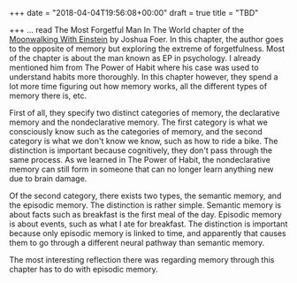 +++
date = "2018-04-04T19:56:08+00:00"
draft = true
title = "TBD"

+++
... read The Most Forgetful Man In The World chapter of the [Moonwalking With Einstein](https://www.amazon.com/Moonwalking-Einstein-Science-Remembering-Everything/dp/0143120530/ref=as_sl_pc_qf_sp_asin_til?tag=grochat-20&linkCode=w00&linkId=ed04a2458b6b056f6788ee21e5ceb646&creativeASIN=0143120530) by Joshua Foer. In this chapter, the author goes to the opposite of memory but exploring the extreme of forgetfulness. Most of the chapter is about the man known as EP in psychology. I already mentioned him from The Power of Habit where his case was used to understand habits more thoroughly. In this chapter however, they spend a lot more time figuring out how memory works, all the different types of memory there is, etc.

First of all, they specify two distinct categories of memory, the declarative memory and the nondeclarative memory. The first category is what we consciously know such as the categories of memory, and the second category is what we don't know we know, such as how to ride a bike. The distinction is important because cognitively, they don't pass through the same process. As we learned in The Power of Habit, the nondeclarative memory can still form in someone that can no longer learn anything new due to brain damage.

Of the second category, there exists two types, the semantic memory, and the episodic memory. The distinction is rather simple. Semantic memory is about facts such as breakfast is the first meal of the day. Episodic memory is about events, such as what I ate for breakfast. The distinction is important because only episodic memory is linked to time, and apparently that causes them to go through a different neural pathway than semantic memory.

The most interesting reflection there was regarding memory through this chapter has to do with episodic memory. 